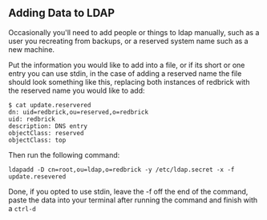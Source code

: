 ## Adding Data to LDAP
Occasionally you'll need to add people or things to ldap manually, such as a
user you recreating from backups, or a reserved system name such as a new
machine.

Put the information you would like to add into a file, or if its short or one
entry you can use stdin, in the case of adding a reserved name the file should
look something like this, replacing both instances of redbrick with the reserved
name you would like to add:

```
$ cat update.reservered
dn: uid=redbrick,ou=reserved,o=redbrick
uid: redbrick
description: DNS entry
objectClass: reserved
objectClass: top
```

Then run the following command:

```
ldapadd -D cn=root,ou=ldap,o=redbrick -y /etc/ldap.secret -x -f update.resevered
```

Done, if you opted to use stdin, leave the -f off the end of the command, paste
the data into your terminal after running the command and finish with a `ctrl-d`

